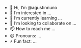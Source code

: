 - 👋 Hi, I’m @agustinnuno
- 👀 I’m interested in ...
- 🌱 I’m currently learning ...
- 💞️ I’m looking to collaborate on ...
- 📫 How to reach me ...
- 😄 Pronouns: ...
- ⚡ Fun fact: ...

<!---
agustinnuno/agustinnuno is a ✨ special ✨ repository because its `README.md` (this file) appears on your GitHub profile.
You can click the Preview link to take a look at your changes.
--->
